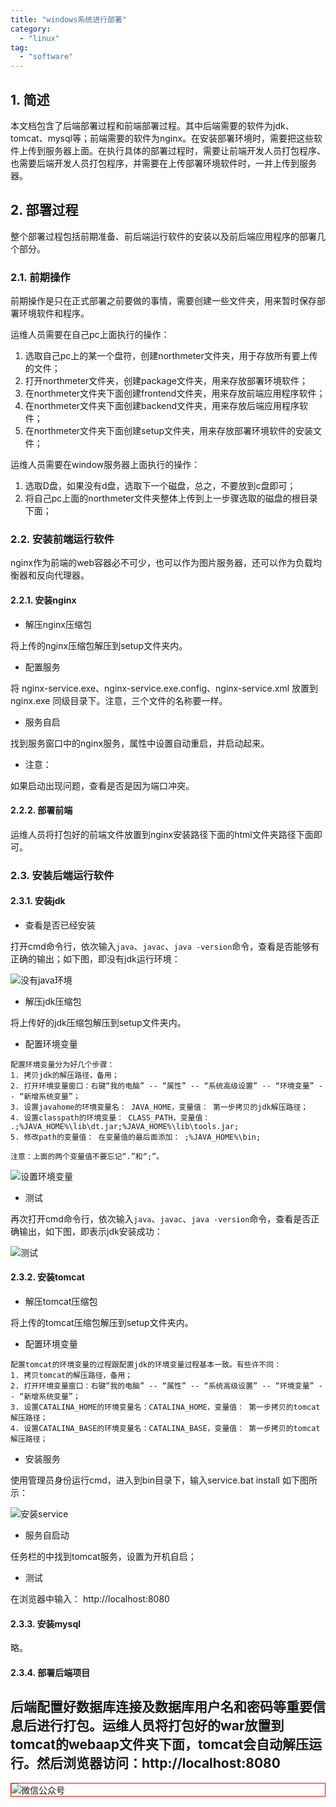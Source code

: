 ```yaml
---
title: "windows系统进行部署"
category:
  - "linux"
tag:
  - "software"
---
```


## 1. 简述

本文档包含了后端部署过程和前端部署过程。其中后端需要的软件为jdk、tomcat、mysql等；前端需要的软件为nginx。在安装部署环境时，需要把这些软件上传到服务器上面。在执行具体的部署过程时，需要让前端开发人员打包程序、也需要后端开发人员打包程序，并需要在上传部署环境软件时，一并上传到服务器。

## 2. 部署过程

整个部署过程包括前期准备、前后端运行软件的安装以及前后端应用程序的部署几个部分。

### 2.1. 前期操作

前期操作是只在正式部署之前要做的事情，需要创建一些文件夹，用来暂时保存部署环境软件和程序。

运维人员需要在自己pc上面执行的操作：

1. 选取自己pc上的某一个盘符，创建northmeter文件夹，用于存放所有要上传的文件；
2. 打开northmeter文件夹，创建package文件夹，用来存放部署环境软件；
3. 在northmeter文件夹下面创建frontend文件夹，用来存放前端应用程序软件；
4. 在northmeter文件夹下面创建backend文件夹，用来存放后端应用程序软件；
5. 在northmeter文件夹下面创建setup文件夹，用来存放部署环境软件的安装文件；

运维人员需要在window服务器上面执行的操作：

1. 选取D盘，如果没有d盘，选取下一个磁盘，总之，不要放到c盘即可；
2. 将自己pc上面的northmeter文件夹整体上传到上一步骤选取的磁盘的根目录下面；


### 2.2. 安装前端运行软件

nginx作为前端的web容器必不可少，也可以作为图片服务器，还可以作为负载均衡器和反向代理器。

#### 2.2.1. 安装nginx

- 解压nginx压缩包

将上传的nginx压缩包解压到setup文件夹内。

- 配置服务

将 nginx-service.exe、nginx-service.exe.config、nginx-service.xml 放置到 nginx.exe 同级目录下。注意，三个文件的名称要一样。

- 服务自启

找到服务窗口中的nginx服务，属性中设置自动重启，并启动起来。

- 注意：

如果启动出现问题，查看是否是因为端口冲突。

#### 2.2.2. 部署前端

运维人员将打包好的前端文件放置到nginx安装路径下面的html文件夹路径下面即可。

### 2.3. 安装后端运行软件

#### 2.3.1. 安装jdk

- 查看是否已经安装

打开cmd命令行，依次输入`java`、`javac`、`java -version`命令，查看是否能够有正确的输出；如下图，即没有jdk运行环境：

![没有java环境](https://tianqingxiaozhu.oss-cn-shenzhen.aliyuncs.com/img/window-develop/01.png)

- 解压jdk压缩包

将上传好的jdk压缩包解压到setup文件夹内。

- 配置环境变量

```
配置环境变量分为好几个步骤：
1. 拷贝jdk的解压路径，备用；
2. 打开环境变量窗口：右键“我的电脑” -- “属性” -- “系统高级设置” -- “环境变量” -- “新增系统变量”；
3. 设置javahome的环境变量名： JAVA_HOME，变量值： 第一步拷贝的jdk解压路径；
4. 设置classpath的环境变量： CLASS_PATH，变量值： .;%JAVA_HOME%\lib\dt.jar;%JAVA_HOME%\lib\tools.jar;
5. 修改path的变量值： 在变量值的最后面添加： ;%JAVA_HOME%\bin;

注意：上面的两个变量值不要忘记“.”和“;”。
````

![设置环境变量](https://tianqingxiaozhu.oss-cn-shenzhen.aliyuncs.com/img/window-develop/02.png)

- 测试

再次打开cmd命令行，依次输入`java`、`javac`、`java -version`命令，查看是否正确输出，如下图，即表示jdk安装成功：

![测试](https://tianqingxiaozhu.oss-cn-shenzhen.aliyuncs.com/img/window-develop/03.png)

#### 2.3.2. 安装tomcat

- 解压tomcat压缩包

将上传的tomcat压缩包解压到setup文件夹内。

- 配置环境变量

```
配置tomcat的环境变量的过程跟配置jdk的环境变量过程基本一致。有些许不同：
1. 拷贝tomcat的解压路径，备用；
2. 打开环境变量窗口：右键“我的电脑” -- “属性” -- “系统高级设置” -- “环境变量” -- “新增系统变量”；
3. 设置CATALINA_HOME的环境变量名：CATALINA_HOME，变量值： 第一步拷贝的tomcat解压路径；
4. 设置CATALINA_BASE的环境变量名：CATALINA_BASE，变量值： 第一步拷贝的tomcat解压路径；
```

- 安装服务

使用管理员身份运行cmd，进入到bin目录下，输入service.bat install
如下图所示：

![安装service](https://tianqingxiaozhu.oss-cn-shenzhen.aliyuncs.com/img/window-develop/04.png)

- 服务自启动

任务栏的中找到tomcat服务，设置为开机自启；

- 测试

在浏览器中输入： http://localhost:8080

#### 2.3.3. 安装mysql

略。

#### 2.3.4. 部署后端项目

后端配置好数据库连接及数据库用户名和密码等重要信息后进行打包。运维人员将打包好的war放置到tomcat的webaap文件夹下面，tomcat会自动解压运行。然后浏览器访问：http://localhost:8080
---

<img style="border:1px red solid; display:block; margin:0 auto;" src="https://tianqingxiaozhu.oss-cn-shenzhen.aliyuncs.com/img/qrcode.jpg" alt="微信公众号" />

